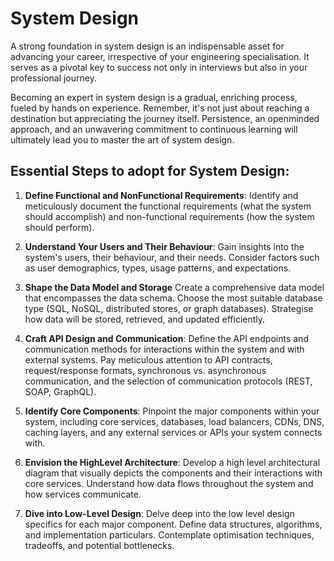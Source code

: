# System Design

A strong foundation in system design is an indispensable asset for advancing your career, irrespective of your engineering specialisation. It serves as a pivotal key to success not only in interviews but also in your professional journey.

Becoming an expert in system design is a gradual, enriching process, fueled by hands on experience. Remember, it's not just about reaching a destination but appreciating the journey itself. Persistence, an openminded approach, and an unwavering commitment to continuous learning will ultimately lead you to master the art of system design.

## Essential Steps to adopt for System Design:

1. <b>Define Functional and NonFunctional Requirements</b>:
  Identify and meticulously document the functional requirements (what the system should accomplish) and non-functional requirements (how the system should perform).

2. <b>Understand Your Users and Their Behaviour</b>:
  Gain insights into the system's users, their behaviour, and their needs.
  Consider factors such as user demographics, types, usage patterns, and expectations.

3. <b>Shape the Data Model and Storage</b>
  Create a comprehensive data model that encompasses the data schema.
  Choose the most suitable database type (SQL, NoSQL, distributed stores, or graph databases).
  Strategise how data will be stored, retrieved, and updated efficiently.

4. <b>Craft API Design and Communication</b>:
  Define the API endpoints and communication methods for interactions within the system and with external systems.
  Pay meticulous attention to API contracts, request/response formats, synchronous vs. asynchronous communication, and the selection of communication protocols (REST, SOAP, GraphQL).

5. <b>Identify Core Components</b>:
  Pinpoint the major components within your system, including core services, databases, load balancers, CDNs, DNS, caching layers, and any external services or APIs your system connects with.
   
6. <b>Envision the HighLevel Architecture</b>:
  Develop a high level architectural diagram that visually depicts the components and their interactions with core services.
  Understand how data flows throughout the system and how services communicate.

7. <b> Dive into Low-Level Design</b>:
  Delve deep into the low level design specifics for each major component.
  Define data structures, algorithms, and implementation particulars.
  Contemplate optimisation techniques, tradeoffs, and potential bottlenecks.
  